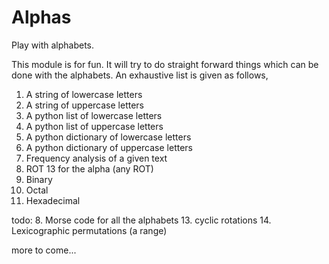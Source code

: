 Alphas
======

Play with alphabets.

This module is for fun. It will try to do straight forward things which can be done with the alphabets. An exhaustive list is given as follows,

1. A string of lowercase letters
2. A string of uppercase letters
3. A python list of lowercase letters
4. A python list of uppercase letters
5. A python dictionary of lowercase letters
6. A python dictionary of uppercase letters
7. Frequency analysis of a given text
8. ROT 13 for the alpha (any ROT)
9. Binary
10. Octal
11. Hexadecimal

todo:
8. Morse code for all the alphabets
13. cyclic rotations
14. Lexicographic permutations (a range)


more to come...